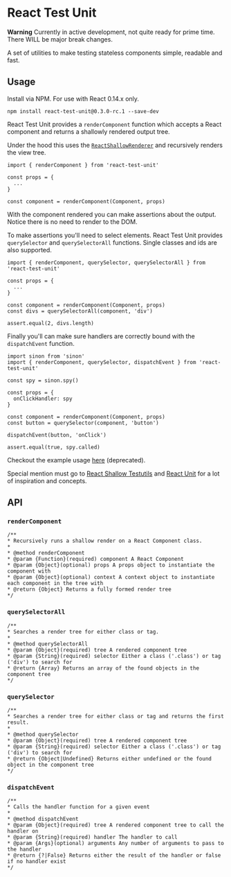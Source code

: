 # React Test Unit

<strong>Warning</strong> Currently in active development, not quite ready for prime time. There WILL be major break changes.

A set of utilities to make testing stateless components simple, readable and fast.

## Usage

Install via NPM. For use with React 0.14.x only.

```
npm install react-test-unit@0.3.0-rc.1 --save-dev
```

React Test Unit provides a `renderComponent` function which accepts a React component and returns a shallowly rendered output tree.

Under the hood this uses the [`ReactShallowRenderer`](https://facebook.github.io/react/docs/test-utils.html#shallow-rendering) and recursively renders the view tree.

```
import { renderComponent } from 'react-test-unit'

const props = {
  ...
}

const component = renderComponent(Component, props)
```

With the component rendered you can make assertions about the output. Notice there is no need to render to the DOM.

To make assertions you'll need to select elements. React Test Unit provides `querySelector` and `querySelectorAll` functions. Single classes and ids are also supported.

```
import { renderComponent, querySelector, querySelectorAll } from 'react-test-unit'

const props = {
  ...
}

const component = renderComponent(Component, props)
const divs = querySelectorAll(component, 'div')

assert.equal(2, divs.length)
```

Finally you'll can make sure handlers are correctly bound with the `dispatchEvent` function.

```
import sinon from 'sinon'
import { renderComponent, querySelector, dispatchEvent } from 'react-test-unit'

const spy = sinon.spy()

const props = {
  onClickHandler: spy
}

const component = renderComponent(Component, props)
const button = querySelector(component, 'button')

dispatchEvent(button, 'onClick')

assert.equal(true, spy.called)
```

Checkout the example usage [here](https://github.com/jarsbe/react-testing-kit) (deprecated).

Special mention must go to [React Shallow Testutils](https://github.com/sheepsteak/react-shallow-testutils) and [React Unit](https://github.com/pzavolinsky/react-unit) for a lot of inspiration and concepts.

## API

### `renderComponent`

```
/**
* Recursively runs a shallow render on a React Component class.
*
* @method renderComponent
* @param {Function}(required) component A React Component
* @param {Object}(optional) props A props object to instantiate the component with
* @param {Object}(optional) context A context object to instantiate each component in the tree with
* @return {Object} Returns a fully formed render tree
*/
```

### `querySelectorAll`

```
/**
* Searches a render tree for either class or tag.
*
* @method querySelectorAll
* @param {Object}(required) tree A rendered component tree
* @param {String}(required) selector Either a class ('.class') or tag ('div') to search for
* @return {Array} Returns an array of the found objects in the component tree
*/
```

### `querySelector`

```
/**
* Searches a render tree for either class or tag and returns the first result.
*
* @method querySelector
* @param {Object}(required) tree A rendered component tree
* @param {String}(required) selector Either a class ('.class') or tag ('div') to search for
* @return {Object|Undefined} Returns either undefined or the found object in the component tree
*/
```

### `dispatchEvent`

```
/**
* Calls the handler function for a given event
*
* @method dispatchEvent
* @param {Object}(required) tree A rendered component tree to call the handler on
* @param {String}(required) handler The handler to call
* @param {Args}(optional) arguments Any number of arguments to pass to the handler
* @return {?|False} Returns either the result of the handler or false if no handler exist
*/
```
